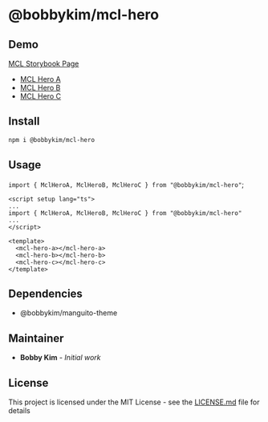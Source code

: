 # @bobbykim/mcl-hero

## Demo

[MCL Storybook Page](https://manguito-component-library.vercel.app/)

- [MCL Hero A](https://manguito-component-library.vercel.app/?path=/docs/sections-hero-mclheroa--mclheroa)
- [MCL Hero B](https://manguito-component-library.vercel.app/?path=/docs/sections-hero-mclherob--mclherob)
- [MCL Hero C](https://manguito-component-library.vercel.app/?path=/docs/sections-hero-mclheroc--mclheroc)

## Install

```sh
npm i @bobbykim/mcl-hero
```

## Usage

`import { MclHeroA, MclHeroB, MclHeroC } from "@bobbykim/mcl-hero"`;

```vue
<script setup lang="ts">
...
import { MclHeroA, MclHeroB, MclHeroC } from "@bobbykim/mcl-hero"
...
</script>

<template>
  <mcl-hero-a></mcl-hero-a>
  <mcl-hero-b></mcl-hero-b>
  <mcl-hero-c></mcl-hero-c>
</template>
```

## Dependencies

- @bobbykim/manguito-theme

## Maintainer

- **Bobby Kim** - _Initial work_

## License

This project is licensed under the MIT License - see the [LICENSE.md](./LICENSE.md) file for details
